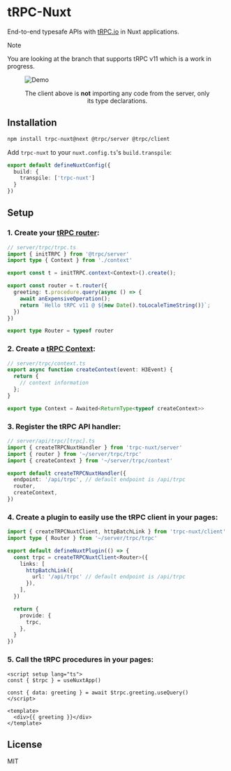 # tRPC-Nuxt

End-to-end typesafe APIs with [tRPC.io](https://trpc.io/) in Nuxt applications.

> [!NOTE]
> You are looking at the branch that supports tRPC v11 which is a work in progress.

<p align="center">
  <figure>
    <img src="https://i.imgur.com/3AZlBZH.gif" alt="Demo" />
    <figcaption>
      <p align="center">
        The client above is <strong>not</strong> importing any code from the server, only its type declarations.
      </p>
    </figcaption>
  </figure>
</p>

## Installation

```bash
npm install trpc-nuxt@next @trpc/server @trpc/client
```

Add `trpc-nuxt` to your `nuxt.config.ts`'s `build.transpile`:

```ts
export default defineNuxtConfig({
  build: {
    transpile: ['trpc-nuxt']
  }
})
```

## Setup

### 1. Create your [tRPC router](https://trpc.io/docs/server/routers):

```ts
// server/trpc/trpc.ts
import { initTRPC } from '@trpc/server'
import type { Context } from './context'

export const t = initTRPC.context<Context>().create();

export const router = t.router({
  greeting: t.procedure.query(async () => {
    await anExpensiveOperation();
    return `Hello tRPC v11 @ ${new Date().toLocaleTimeString()}`;
  })
})

export type Router = typeof router
```

### 2. Create a [tRPC Context](https://trpc.io/docs/context):

```ts
// server/trpc/context.ts
export async function createContext(event: H3Event) {
  return {
    // context information
  };
}

export type Context = Awaited<ReturnType<typeof createContext>>
```

### 3. Register the tRPC API handler:

```ts
// server/api/trpc/[trpc].ts
import { createTRPCNuxtHandler } from 'trpc-nuxt/server'
import { router } from '~/server/trpc/trpc'
import { createContext } from '~/server/trpc/context'

export default createTRPCNuxtHandler({
  endpoint: '/api/trpc', // default endpoint is /api/trpc
  router,
  createContext,
})
```

### 4. Create a plugin to easily use the tRPC client in your pages:

```ts
import { createTRPCNuxtClient, httpBatchLink } from 'trpc-nuxt/client'
import type { Router } from '~/server/trpc/trpc'

export default defineNuxtPlugin(() => {
  const trpc = createTRPCNuxtClient<Router>({
    links: [
      httpBatchLink({
        url: '/api/trpc' // default endpoint is /api/trpc
      }),
    ],
  })

  return {
    provide: {
      trpc,
    },
  }
})
```

### 5. Call the tRPC procedures in your pages:

```vue
<script setup lang="ts">
const { $trpc } = useNuxtApp()

const { data: greeting } = await $trpc.greeting.useQuery()
</script>

<template>
  <div>{{ greeting }}</div>
</template>
```

## License

MIT
